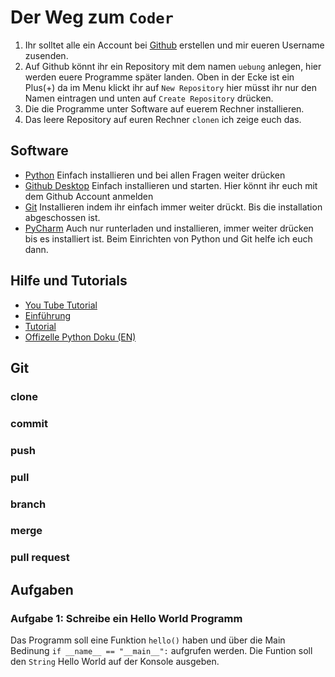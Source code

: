 # Der Weg zum `Coder`
1. Ihr solltet alle ein Account bei [Github](https://www.github.com) erstellen und mir eueren Username zusenden.
2. Auf Github könnt ihr ein Repository mit dem namen `uebung` anlegen, hier werden euere Programme später landen. Oben in der Ecke ist ein Plus(+) da im Menu klickt ihr auf `New Repository` hier müsst ihr nur den Namen eintragen und unten auf `Create Repository` drücken.
3. Die die Programme unter Software auf euerem Rechner installieren.
4. Das leere Repository auf euren Rechner `clonen` ich zeige euch das.
## Software
* [Python](https://www.python.org/downloads) Einfach installieren und bei allen Fragen weiter drücken 
* [Github Desktop](https://desktop.github.com) Einfach installieren und starten. Hier könnt ihr euch mit dem Github Account anmelden
* [Git](https://git-scm.com/downloads) Installieren indem ihr einfach immer weiter drückt. Bis die installation abgeschossen ist.
* [PyCharm](https://www.jetbrains.com/pycharm-edu/download/index.html) Auch nur runterladen und installieren, immer weiter drücken bis es installiert ist. Beim Einrichten von Python und Git helfe ich euch dann.

## Hilfe und Tutorials
* [You Tube Tutorial](https://www.youtube.com/playlist?list=PLNmsVeXQZj7q0ao69AIogD94oBgp3E9Zs)
* [Einführung](https://tutorial.djangogirls.org/de/python_introduction/)
* [Tutorial](https://py-tutorial-de.readthedocs.io/de/python-3.3/)
* [Offizelle Python Doku (EN)](https://docs.python.org/3/)

## Git
### clone
### commit
### push
### pull
### branch
### merge
### pull request

## Aufgaben
### Aufgabe 1: Schreibe ein Hello World Programm
Das Programm soll eine Funktion `hello()` haben und über die Main Bedinung `if __name__ == "__main__":` aufgrufen werden. Die Funtion soll den `String` Hello World auf der Konsole ausgeben.
